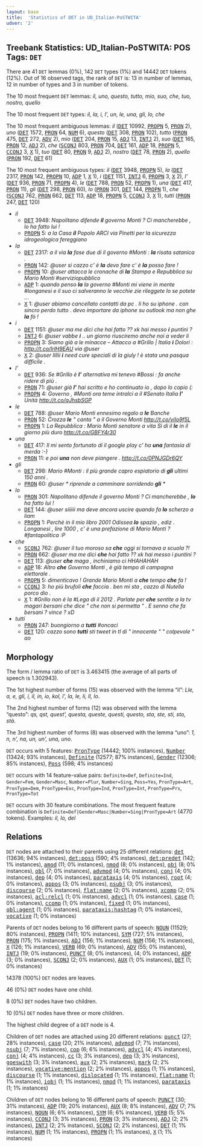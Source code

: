 ```yaml
---
layout: base
title:  'Statistics of DET in UD_Italian-PoSTWITA'
udver: '2'
---
```


## Treebank Statistics: UD_Italian-PoSTWITA: POS Tags: `DET`

There are 41 `DET` lemmas (0%), 142 `DET` types (1%) and 14442 `DET` tokens (12%).
Out of 16 observed tags, the rank of `DET` is: 13 in number of lemmas, 12 in number of types and 3 in number of tokens.

The 10 most frequent `DET` lemmas: <em>il, uno, questo, tutto, mio, suo, che, tuo, nostro, quello</em>

The 10 most frequent `DET` types:  <em>il, la, i, l', un, le, una, gli, lo, che</em>

The 10 most frequent ambiguous lemmas: <em>il</em> (<tt><a href="it_postwita-pos-DET.html">DET</a></tt> 10992, <tt><a href="it_postwita-pos-PROPN.html">PROPN</a></tt> 5, <tt><a href="it_postwita-pos-PRON.html">PRON</a></tt> 2), <em>uno</em> (<tt><a href="it_postwita-pos-DET.html">DET</a></tt> 1572, <tt><a href="it_postwita-pos-PRON.html">PRON</a></tt> 64, <tt><a href="it_postwita-pos-NUM.html">NUM</a></tt> 6), <em>questo</em> (<tt><a href="it_postwita-pos-DET.html">DET</a></tt> 308, <tt><a href="it_postwita-pos-PRON.html">PRON</a></tt> 102), <em>tutto</em> (<tt><a href="it_postwita-pos-PRON.html">PRON</a></tt> 475, <tt><a href="it_postwita-pos-DET.html">DET</a></tt> 272, <tt><a href="it_postwita-pos-ADV.html">ADV</a></tt> 2), <em>mio</em> (<tt><a href="it_postwita-pos-DET.html">DET</a></tt> 204, <tt><a href="it_postwita-pos-PRON.html">PRON</a></tt> 15, <tt><a href="it_postwita-pos-ADJ.html">ADJ</a></tt> 13, <tt><a href="it_postwita-pos-INTJ.html">INTJ</a></tt> 2), <em>suo</em> (<tt><a href="it_postwita-pos-DET.html">DET</a></tt> 165, <tt><a href="it_postwita-pos-PRON.html">PRON</a></tt> 12, <tt><a href="it_postwita-pos-ADJ.html">ADJ</a></tt> 2), <em>che</em> (<tt><a href="it_postwita-pos-SCONJ.html">SCONJ</a></tt> 803, <tt><a href="it_postwita-pos-PRON.html">PRON</a></tt> 704, <tt><a href="it_postwita-pos-DET.html">DET</a></tt> 161, <tt><a href="it_postwita-pos-ADP.html">ADP</a></tt> 18, <tt><a href="it_postwita-pos-PROPN.html">PROPN</a></tt> 5, <tt><a href="it_postwita-pos-CCONJ.html">CCONJ</a></tt> 3, <tt><a href="it_postwita-pos-X.html">X</a></tt> 1), <em>tuo</em> (<tt><a href="it_postwita-pos-DET.html">DET</a></tt> 80, <tt><a href="it_postwita-pos-PRON.html">PRON</a></tt> 9, <tt><a href="it_postwita-pos-ADJ.html">ADJ</a></tt> 2), <em>nostro</em> (<tt><a href="it_postwita-pos-DET.html">DET</a></tt> 78, <tt><a href="it_postwita-pos-PRON.html">PRON</a></tt> 2), <em>quello</em> (<tt><a href="it_postwita-pos-PRON.html">PRON</a></tt> 192, <tt><a href="it_postwita-pos-DET.html">DET</a></tt> 61)

The 10 most frequent ambiguous types:  <em>il</em> (<tt><a href="it_postwita-pos-DET.html">DET</a></tt> 3948, <tt><a href="it_postwita-pos-PROPN.html">PROPN</a></tt> 5), <em>la</em> (<tt><a href="it_postwita-pos-DET.html">DET</a></tt> 2317, <tt><a href="it_postwita-pos-PRON.html">PRON</a></tt> 142, <tt><a href="it_postwita-pos-PROPN.html">PROPN</a></tt> 10, <tt><a href="it_postwita-pos-ADP.html">ADP</a></tt> 1, <tt><a href="it_postwita-pos-X.html">X</a></tt> 1), <em>i</em> (<tt><a href="it_postwita-pos-DET.html">DET</a></tt> 1151, <tt><a href="it_postwita-pos-INTJ.html">INTJ</a></tt> 6, <tt><a href="it_postwita-pos-PROPN.html">PROPN</a></tt> 3, <tt><a href="it_postwita-pos-X.html">X</a></tt> 2), <em>l'</em> (<tt><a href="it_postwita-pos-DET.html">DET</a></tt> 936, <tt><a href="it_postwita-pos-PRON.html">PRON</a></tt> 71, <tt><a href="it_postwita-pos-PROPN.html">PROPN</a></tt> 4), <em>le</em> (<tt><a href="it_postwita-pos-DET.html">DET</a></tt> 788, <tt><a href="it_postwita-pos-PRON.html">PRON</a></tt> 52, <tt><a href="it_postwita-pos-PROPN.html">PROPN</a></tt> 1), <em>una</em> (<tt><a href="it_postwita-pos-DET.html">DET</a></tt> 417, <tt><a href="it_postwita-pos-PRON.html">PRON</a></tt> 11), <em>gli</em> (<tt><a href="it_postwita-pos-DET.html">DET</a></tt> 298, <tt><a href="it_postwita-pos-PRON.html">PRON</a></tt> 60), <em>lo</em> (<tt><a href="it_postwita-pos-PRON.html">PRON</a></tt> 301, <tt><a href="it_postwita-pos-DET.html">DET</a></tt> 144, <tt><a href="it_postwita-pos-PROPN.html">PROPN</a></tt> 1), <em>che</em> (<tt><a href="it_postwita-pos-SCONJ.html">SCONJ</a></tt> 762, <tt><a href="it_postwita-pos-PRON.html">PRON</a></tt> 662, <tt><a href="it_postwita-pos-DET.html">DET</a></tt> 113, <tt><a href="it_postwita-pos-ADP.html">ADP</a></tt> 18, <tt><a href="it_postwita-pos-PROPN.html">PROPN</a></tt> 5, <tt><a href="it_postwita-pos-CCONJ.html">CCONJ</a></tt> 3, <tt><a href="it_postwita-pos-X.html">X</a></tt> 1), <em>tutti</em> (<tt><a href="it_postwita-pos-PRON.html">PRON</a></tt> 247, <tt><a href="it_postwita-pos-DET.html">DET</a></tt> 120)


* <em>il</em>
  * <tt><a href="it_postwita-pos-DET.html">DET</a></tt> 3948: <em>Napolitano difende <b>il</b> governo Monti ? Ci mancherebbe , lo ha fatto lui !</em>
  * <tt><a href="it_postwita-pos-PROPN.html">PROPN</a></tt> 5: <em>a la Casa <b>il</b> Popolo ARCI via Pinetti per la sicurezza idrogeologica fereggiano</em>
* <em>la</em>
  * <tt><a href="it_postwita-pos-DET.html">DET</a></tt> 2317: <em>a il via <b>la</b> fase due di il governo #Monti : <b>la</b> risata satanica .</em>
  * <tt><a href="it_postwita-pos-PRON.html">PRON</a></tt> 142: <em>@user si cazzo c' è <b>la</b> devo fare c' è <b>la</b> posso fare !</em>
  * <tt><a href="it_postwita-pos-PROPN.html">PROPN</a></tt> 10: <em>@user attacca le cronache di <b>la</b> Stampa e Repubblica su Mario Monti #serviziopubblico</em>
  * <tt><a href="it_postwita-pos-ADP.html">ADP</a></tt> 1: <em>quando penso <b>la</b> la governo #Monti mi viene in mente #longanesi e il suo ci salveranno le vecchie zie rileggete lo se potete ...</em>
  * <tt><a href="it_postwita-pos-X.html">X</a></tt> 1: <em>@user abiamo cancellato contatti da pc . li ho su iphone . con sincro perdo tutto . devo importare da iphone su outlook ma non ghe <b>la</b> fò !</em>
* <em>i</em>
  * <tt><a href="it_postwita-pos-DET.html">DET</a></tt> 1151: <em>@user ma me dici che hai fatto ?? xk hai messo <b>i</b> puntini ?</em>
  * <tt><a href="it_postwita-pos-INTJ.html">INTJ</a></tt> 6: <em>@user vabbe <b>i</b> .. un giorno riusciremo anche noi a veder li</em>
  * <tt><a href="it_postwita-pos-PROPN.html">PROPN</a></tt> 3: <em>Siamo già a le minacce – Attacco a #Grillo | Italia <b>i</b> Dolori : http://t.co/lrlH9EAU via @user</em>
  * <tt><a href="it_postwita-pos-X.html">X</a></tt> 2: <em>@user lillii <b>i</b> need cure speciali di la giuly ! è stata una pasqua difficile .</em>
* <em>l'</em>
  * <tt><a href="it_postwita-pos-DET.html">DET</a></tt> 936: <em>Se #Grillo è <b>l'</b> alternativa mi tenevo #Bossi : fa anche ridere di più .</em>
  * <tt><a href="it_postwita-pos-PRON.html">PRON</a></tt> 71: <em>@user già <b>l'</b> hai scritto e ho continuato io , dopo lo copio (:</em>
  * <tt><a href="it_postwita-pos-PROPN.html">PROPN</a></tt> 4: <em>Governo , #Monti ora teme intralci a il #Senato Italia <b>l'</b> Unità http://t.co/qJhsbSGP</em>
* <em>le</em>
  * <tt><a href="it_postwita-pos-DET.html">DET</a></tt> 788: <em>@user Mario Monti ennesimo regalo a <b>le</b> Banche</em>
  * <tt><a href="it_postwita-pos-PRON.html">PRON</a></tt> 52: <em>Crozza <b>le</b> " canta " a il Governo Monti http://t.co/viIo9f5L</em>
  * <tt><a href="it_postwita-pos-PROPN.html">PROPN</a></tt> 1: <em>La Repubblica : Mario Monti senatore a vita Sì di il <b>le</b> in il giorno più duro http://t.co/GBFY4r30</em>
* <em>una</em>
  * <tt><a href="it_postwita-pos-DET.html">DET</a></tt> 417: <em>Il mi sento fortunato di il google play c' ha <b>una</b> fantasia di merda :-)</em>
  * <tt><a href="it_postwita-pos-PRON.html">PRON</a></tt> 11: <em>e poi <b>una</b> non deve piangere . http://t.co/0PNJGDr6QY</em>
* <em>gli</em>
  * <tt><a href="it_postwita-pos-DET.html">DET</a></tt> 298: <em>Mario #Monti : il più grande capro espiatorio di <b>gli</b> ultimi 150 anni .</em>
  * <tt><a href="it_postwita-pos-PRON.html">PRON</a></tt> 60: <em>@user * riprende a camminare sorridendo <b>gli</b> *</em>
* <em>lo</em>
  * <tt><a href="it_postwita-pos-PRON.html">PRON</a></tt> 301: <em>Napolitano difende il governo Monti ? Ci mancherebbe , <b>lo</b> ha fatto lui !</em>
  * <tt><a href="it_postwita-pos-DET.html">DET</a></tt> 144: <em>@user siiiiii ma deve ancora uscire quando fa <b>lo</b> scherzo a liam</em>
  * <tt><a href="it_postwita-pos-PROPN.html">PROPN</a></tt> 1: <em>Perchè in il mio libro 2001 Odissea <b>lo</b> spazio , ediz . Longanesi , lire 1000 , c' è una prefazione di Mario Monti ? #fantapolitica :P</em>
* <em>che</em>
  * <tt><a href="it_postwita-pos-SCONJ.html">SCONJ</a></tt> 762: <em>@user il tuo moroso sa <b>che</b> oggi si tornava a scuola ?!</em>
  * <tt><a href="it_postwita-pos-PRON.html">PRON</a></tt> 662: <em>@user ma me dici <b>che</b> hai fatto ?? xk hai messo i puntini ?</em>
  * <tt><a href="it_postwita-pos-DET.html">DET</a></tt> 113: <em>@user <b>che</b> maga , inchiniamo ci HHAHAHAH</em>
  * <tt><a href="it_postwita-pos-ADP.html">ADP</a></tt> 18: <em>Altro <b>che</b> Governo Monti , è già tempo di campagna elettorale .</em>
  * <tt><a href="it_postwita-pos-PROPN.html">PROPN</a></tt> 5: <em>dimenticavo ! Grande Mario Monti a <b>che</b> tempo <b>che</b> fa !</em>
  * <tt><a href="it_postwita-pos-CCONJ.html">CCONJ</a></tt> 3: <em>ho più brufoli <b>che</b> faccia . ben mi sta , cazzo di Nutella porco dio .</em>
  * <tt><a href="it_postwita-pos-X.html">X</a></tt> 1: <em>#Grillo non è la #Lega di il 2012 . Parlate per <b>che</b> sentite a la tv magari bersani che dice " che non si permetta " . E senno che fa bersani ? vince ? xD</em>
* <em>tutti</em>
  * <tt><a href="it_postwita-pos-PRON.html">PRON</a></tt> 247: <em>buongiorno a <b>tutti</b> #oncaci</em>
  * <tt><a href="it_postwita-pos-DET.html">DET</a></tt> 120: <em>cazzo sono <b>tutti</b> sti tweet in tl di " innocente " " colpevole " ao</em>

## Morphology

The form / lemma ratio of `DET` is 3.463415 (the average of all parts of speech is 1.302943).

The 1st highest number of forms (15) was observed with the lemma “il”: <em>Lle, a, e, gli, i, il, in, io, kol, l', la, le, li, ll, lo</em>.

The 2nd highest number of forms (12) was observed with the lemma “questo”: <em>qs, qst, quest', questa, queste, questi, questo, sta, ste, sti, sto, stà</em>.

The 3rd highest number of forms (8) was observed with the lemma “uno”: <em>1, n, n', na, un, un', una, uno</em>.

`DET` occurs with 5 features: <tt><a href="it_postwita-feat-PronType.html">PronType</a></tt> (14442; 100% instances), <tt><a href="it_postwita-feat-Number.html">Number</a></tt> (13424; 93% instances), <tt><a href="it_postwita-feat-Definite.html">Definite</a></tt> (12577; 87% instances), <tt><a href="it_postwita-feat-Gender.html">Gender</a></tt> (12306; 85% instances), <tt><a href="it_postwita-feat-Poss.html">Poss</a></tt> (598; 4% instances)

`DET` occurs with 14 feature-value pairs: `Definite=Def`, `Definite=Ind`, `Gender=Fem`, `Gender=Masc`, `Number=Plur`, `Number=Sing`, `Poss=Yes`, `PronType=Art`, `PronType=Dem`, `PronType=Exc`, `PronType=Ind`, `PronType=Int`, `PronType=Prs`, `PronType=Tot`

`DET` occurs with 30 feature combinations.
The most frequent feature combination is `Definite=Def|Gender=Masc|Number=Sing|PronType=Art` (4770 tokens).
Examples: <em>il, lo, del</em>


## Relations

`DET` nodes are attached to their parents using 25 different relations: <tt><a href="it_postwita-dep-det.html">det</a></tt> (13636; 94% instances), <tt><a href="it_postwita-dep-det-poss.html">det:poss</a></tt> (590; 4% instances), <tt><a href="it_postwita-dep-det-predet.html">det:predet</a></tt> (142; 1% instances), <tt><a href="it_postwita-dep-amod.html">amod</a></tt> (11; 0% instances), <tt><a href="it_postwita-dep-nmod.html">nmod</a></tt> (8; 0% instances), <tt><a href="it_postwita-dep-obj.html">obj</a></tt> (8; 0% instances), <tt><a href="it_postwita-dep-obl.html">obl</a></tt> (7; 0% instances), <tt><a href="it_postwita-dep-advmod.html">advmod</a></tt> (4; 0% instances), <tt><a href="it_postwita-dep-conj.html">conj</a></tt> (4; 0% instances), <tt><a href="it_postwita-dep-dep.html">dep</a></tt> (4; 0% instances), <tt><a href="it_postwita-dep-parataxis.html">parataxis</a></tt> (4; 0% instances), <tt><a href="it_postwita-dep-root.html">root</a></tt> (4; 0% instances), <tt><a href="it_postwita-dep-appos.html">appos</a></tt> (3; 0% instances), <tt><a href="it_postwita-dep-nsubj.html">nsubj</a></tt> (3; 0% instances), <tt><a href="it_postwita-dep-discourse.html">discourse</a></tt> (2; 0% instances), <tt><a href="it_postwita-dep-flat-name.html">flat:name</a></tt> (2; 0% instances), <tt><a href="it_postwita-dep-xcomp.html">xcomp</a></tt> (2; 0% instances), <tt><a href="it_postwita-dep-acl-relcl.html">acl:relcl</a></tt> (1; 0% instances), <tt><a href="it_postwita-dep-advcl.html">advcl</a></tt> (1; 0% instances), <tt><a href="it_postwita-dep-case.html">case</a></tt> (1; 0% instances), <tt><a href="it_postwita-dep-ccomp.html">ccomp</a></tt> (1; 0% instances), <tt><a href="it_postwita-dep-fixed.html">fixed</a></tt> (1; 0% instances), <tt><a href="it_postwita-dep-obl-agent.html">obl:agent</a></tt> (1; 0% instances), <tt><a href="it_postwita-dep-parataxis-hashtag.html">parataxis:hashtag</a></tt> (1; 0% instances), <tt><a href="it_postwita-dep-vocative.html">vocative</a></tt> (1; 0% instances)

Parents of `DET` nodes belong to 16 different parts of speech: <tt><a href="it_postwita-pos-NOUN.html">NOUN</a></tt> (11529; 80% instances), <tt><a href="it_postwita-pos-PROPN.html">PROPN</a></tt> (1411; 10% instances), <tt><a href="it_postwita-pos-SYM.html">SYM</a></tt> (727; 5% instances), <tt><a href="it_postwita-pos-PRON.html">PRON</a></tt> (175; 1% instances), <tt><a href="it_postwita-pos-ADJ.html">ADJ</a></tt> (156; 1% instances), <tt><a href="it_postwita-pos-NUM.html">NUM</a></tt> (156; 1% instances), <tt><a href="it_postwita-pos-X.html">X</a></tt> (126; 1% instances), <tt><a href="it_postwita-pos-VERB.html">VERB</a></tt> (69; 0% instances), <tt><a href="it_postwita-pos-ADV.html">ADV</a></tt> (55; 0% instances), <tt><a href="it_postwita-pos-INTJ.html">INTJ</a></tt> (19; 0% instances), <tt><a href="it_postwita-pos-PUNCT.html">PUNCT</a></tt> (8; 0% instances),  (4; 0% instances), <tt><a href="it_postwita-pos-ADP.html">ADP</a></tt> (3; 0% instances), <tt><a href="it_postwita-pos-SCONJ.html">SCONJ</a></tt> (2; 0% instances), <tt><a href="it_postwita-pos-AUX.html">AUX</a></tt> (1; 0% instances), <tt><a href="it_postwita-pos-DET.html">DET</a></tt> (1; 0% instances)

14378 (100%) `DET` nodes are leaves.

46 (0%) `DET` nodes have one child.

8 (0%) `DET` nodes have two children.

10 (0%) `DET` nodes have three or more children.

The highest child degree of a `DET` node is 4.

Children of `DET` nodes are attached using 20 different relations: <tt><a href="it_postwita-dep-punct.html">punct</a></tt> (27; 28% instances), <tt><a href="it_postwita-dep-case.html">case</a></tt> (20; 21% instances), <tt><a href="it_postwita-dep-advmod.html">advmod</a></tt> (7; 7% instances), <tt><a href="it_postwita-dep-nsubj.html">nsubj</a></tt> (7; 7% instances), <tt><a href="it_postwita-dep-cop.html">cop</a></tt> (6; 6% instances), <tt><a href="it_postwita-dep-advcl.html">advcl</a></tt> (4; 4% instances), <tt><a href="it_postwita-dep-conj.html">conj</a></tt> (4; 4% instances), <tt><a href="it_postwita-dep-cc.html">cc</a></tt> (3; 3% instances), <tt><a href="it_postwita-dep-dep.html">dep</a></tt> (3; 3% instances), <tt><a href="it_postwita-dep-goeswith.html">goeswith</a></tt> (3; 3% instances), <tt><a href="it_postwita-dep-aux.html">aux</a></tt> (2; 2% instances), <tt><a href="it_postwita-dep-mark.html">mark</a></tt> (2; 2% instances), <tt><a href="it_postwita-dep-vocative-mention.html">vocative:mention</a></tt> (2; 2% instances), <tt><a href="it_postwita-dep-appos.html">appos</a></tt> (1; 1% instances), <tt><a href="it_postwita-dep-discourse.html">discourse</a></tt> (1; 1% instances), <tt><a href="it_postwita-dep-dislocated.html">dislocated</a></tt> (1; 1% instances), <tt><a href="it_postwita-dep-flat-name.html">flat:name</a></tt> (1; 1% instances), <tt><a href="it_postwita-dep-iobj.html">iobj</a></tt> (1; 1% instances), <tt><a href="it_postwita-dep-nmod.html">nmod</a></tt> (1; 1% instances), <tt><a href="it_postwita-dep-parataxis.html">parataxis</a></tt> (1; 1% instances)

Children of `DET` nodes belong to 16 different parts of speech: <tt><a href="it_postwita-pos-PUNCT.html">PUNCT</a></tt> (30; 31% instances), <tt><a href="it_postwita-pos-ADP.html">ADP</a></tt> (19; 20% instances), <tt><a href="it_postwita-pos-AUX.html">AUX</a></tt> (8; 8% instances), <tt><a href="it_postwita-pos-ADV.html">ADV</a></tt> (7; 7% instances), <tt><a href="it_postwita-pos-NOUN.html">NOUN</a></tt> (6; 6% instances), <tt><a href="it_postwita-pos-SYM.html">SYM</a></tt> (6; 6% instances), <tt><a href="it_postwita-pos-VERB.html">VERB</a></tt> (5; 5% instances), <tt><a href="it_postwita-pos-CCONJ.html">CCONJ</a></tt> (3; 3% instances), <tt><a href="it_postwita-pos-PRON.html">PRON</a></tt> (3; 3% instances), <tt><a href="it_postwita-pos-ADJ.html">ADJ</a></tt> (2; 2% instances), <tt><a href="it_postwita-pos-INTJ.html">INTJ</a></tt> (2; 2% instances), <tt><a href="it_postwita-pos-SCONJ.html">SCONJ</a></tt> (2; 2% instances), <tt><a href="it_postwita-pos-DET.html">DET</a></tt> (1; 1% instances), <tt><a href="it_postwita-pos-NUM.html">NUM</a></tt> (1; 1% instances), <tt><a href="it_postwita-pos-PROPN.html">PROPN</a></tt> (1; 1% instances), <tt><a href="it_postwita-pos-X.html">X</a></tt> (1; 1% instances)

